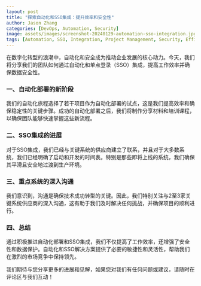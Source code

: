 ```yaml
---
layout: post
title: "探索自动化和SSO集成：提升效率和安全性"
author: Jason Zhang
categories: [DevOps, Automation, Security]
image: assets/images/screenshot-20240129-automation-sso-integration.jpg
tags: [Automation, SSO, Integration, Project Management, Security, Efficiency]
---
```


在数字化转型的浪潮中，自动化和安全成为推动企业发展的核心动力。今天，我们将分享我们的团队如何通过自动化和单点登录（SSO）集成，提高工作效率并确保数据安全性。

### **一、自动化部署的新阶段**

我们的自动化旅程选择了若干项目作为自动化部署的试点，这是我们提高效率和确保稳定性的关键步骤。成功的自动化部署之后，我们将制作分享材料和培训课程，以确保团队能够快速掌握这些新流程。

### **二、SSO集成的进展**

对于SSO集成，我们已经与关键系统的供应商建立了联系，并且对于大多数系统，我们已经明确了启动和开发的时间表。特别是那些即将上线的系统，我们确保其平滑且安全地过渡到生产环境。

### **三、重点系统的深入沟通**

我们意识到，沟通是确保技术成功转型的关键。因此，我们特别关注与2至3家关键系统供应商的深入沟通，这有助于我们及时解决任何挑战，并确保项目的顺利进行。

### **四、总结**

通过积极推进自动化部署和SSO集成，我们不仅提高了工作效率，还增强了安全性和数据保护。自动化和SSO解决方案提供了必要的敏捷性和灵活性，帮助我们在激烈的市场竞争中保持领先。

我们期待与您分享更多的进展和见解，如果您对我们有任何问题或建议，请随时在评论区与我们互动！